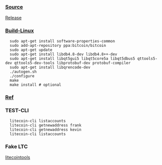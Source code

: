 ### [Source](https://github.com/litecoin-project/litecoin)

   [Release](https://github.com/litecoin-project/litecoin/releases)

### [Build-Linux](https://github.com/litecoin-project/litecoin/blob/master/doc/build-unix.md#to-build)

      sudo apt-get install software-properties-common
      sudo add-apt-repository ppa:bitcoin/bitcoin
      sudo apt-get update
      sudo apt-get install libdb4.8-dev libdb4.8++-dev
      sudo apt-get install libqt5gui5 libqt5core5a libqt5dbus5 qttools5-dev qttools5-dev-tools libprotobuf-dev protobuf-compiler
      sudo apt-get install libqrencode-dev
      ./autogen.sh
      ./configure
      make
      make install # optional

### [Ref]()

### TEST-CLI

      litecoin-cli listaccounts
      litecoin-cli getnewaddress frank
      litecoin-cli getnewaddress kevin
      litecoin-cli listaccounts

### Fake LTC

   [litecointools](http://testnet.litecointools.com/)
